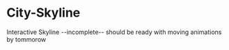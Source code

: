 # City-Skyline
Interactive Skyline
--incomplete--
should be ready with moving animations by tommorow 
